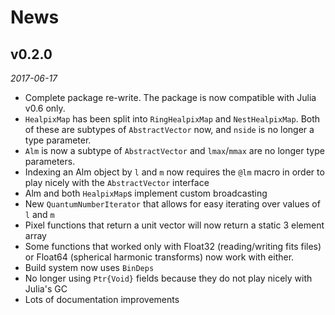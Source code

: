 # News

## v0.2.0

*2017-06-17*

* Complete package re-write. The package is now compatible with Julia v0.6 only.
* `HealpixMap` has been split into `RingHealpixMap` and `NestHealpixMap`. Both of these are subtypes
  of `AbstractVector` now, and `nside` is no longer a type parameter.
* `Alm` is now a subtype of `AbstractVector` and `lmax`/`mmax` are no longer type parameters.
* Indexing an Alm object by `l` and `m` now requires the `@lm` macro in order to play nicely with
  the `AbstractVector` interface
* Alm and both `HealpixMap`s implement custom broadcasting
* New `QuantumNumberIterator` that allows for easy iterating over values of `l` and `m`
* Pixel functions that return a unit vector will now return a static 3 element array
* Some functions that worked only with Float32 (reading/writing fits files) or Float64 (spherical
  harmonic transforms) now work with either.
* Build system now uses `BinDeps`
* No longer using `Ptr{Void}` fields because they do not play nicely with Julia's GC
* Lots of documentation improvements

